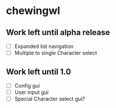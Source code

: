 # chewingwl

## Work left until alpha release
- [ ] Expanded list navigation
- [ ] Multiple to single Character select

## Work left until 1.0
- [ ] Config gui
- [ ] User input gui
- [ ] Special Character select gui?
